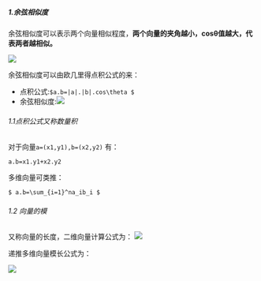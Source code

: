 

##### 1.余弦相似度

余弦相似度可以表示两个向量相似程度，**两个向量的夹角越小，cosθ值越大，代表两者越相似。**

![](https://wx2.sinaimg.cn/mw1024/006Xp67Kly1fpthgvvlmej3064048749.jpg)

余弦相似度可以由欧几里得点积公式的来：
- 点积公式:`$a.b=|a|.|b|.cos\theta $`
- 余弦相似度:![](https://wx2.sinaimg.cn/mw1024/006Xp67Kly1fpth6czio8j30gv04mwen.jpg)


###### 1.1点积公式又称数量积

对于向量`a=(x1,y1),b=(x2,y2)` 有：

`a.b=x1.y1+x2.y2`

多维向量可类推：

`$ a.b=\sum_{i=1}^na_ib_i $`

###### 1.2 向量的模

又称向量的长度，二维向量计算公式为：
![](https://wx3.sinaimg.cn/mw1024/006Xp67Kly1fpthdyql7xj304l01kjr7.jpg)

递推多维向量模长公式为：

![](https://wx4.sinaimg.cn/mw1024/006Xp67Kly1fpthfv7tf1j305v01lwed.jpg)
